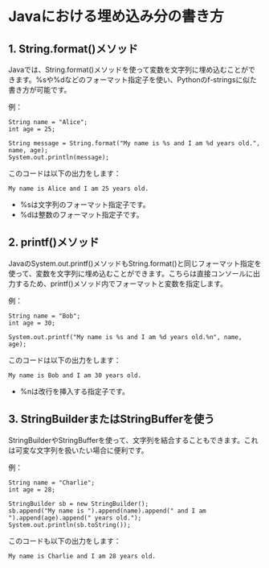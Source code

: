 # Javaにおける埋め込み分の書き方
## 1. String.format()メソッド
Javaでは、String.format()メソッドを使って変数を文字列に埋め込むことができます。%sや%dなどのフォーマット指定子を使い、Pythonのf-stringsに似た書き方が可能です。

例：
```
String name = "Alice";
int age = 25;

String message = String.format("My name is %s and I am %d years old.", name, age);
System.out.println(message);
```

このコードは以下の出力をします：

```
My name is Alice and I am 25 years old.
```

- %sは文字列のフォーマット指定子です。
- %dは整数のフォーマット指定子です。

## 2. printf()メソッド
JavaのSystem.out.printf()メソッドもString.format()と同じフォーマット指定を使って、変数を文字列に埋め込むことができます。こちらは直接コンソールに出力するため、printf()メソッド内でフォーマットと変数を指定します。

例：
```
String name = "Bob";
int age = 30;

System.out.printf("My name is %s and I am %d years old.%n", name, age);
```

このコードは以下の出力をします：

```
My name is Bob and I am 30 years old.
```

- %nは改行を挿入する指定子です。
## 3. StringBuilderまたはStringBufferを使う
StringBuilderやStringBufferを使って、文字列を結合することもできます。これは可変な文字列を扱いたい場合に便利です。

例：
```
String name = "Charlie";
int age = 28;

StringBuilder sb = new StringBuilder();
sb.append("My name is ").append(name).append(" and I am ").append(age).append(" years old.");
System.out.println(sb.toString());
``` 

このコードも以下の出力をします：

```
My name is Charlie and I am 28 years old.
```
